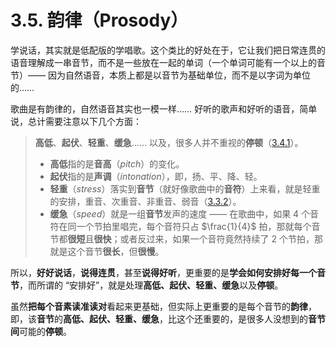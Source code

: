 # 3.5. 韵律（Prosody）

学说话，其实就是低配版的学唱歌。这个类比的好处在于，它让我们把日常连贯的语音理解成一串音节，而不是一些放在一起的单词（一个单词可能有一个以上的音节）—— 因为自然语音，本质上都是以音节为基础单位，而不是以字词为单位的……

歌曲是有韵律的，自然语音其实也一模一样…… 好听的歌声和好听的语音，简单说，总计需要注意以下几个方面：

> **高低**、**起伏**、**轻重**、**缓急**…… 以及，很多人并不重视的**停顿**（[3.4.1](3.4.1-stop)）。
>
> * **高低**指的是**音高**（*pitch*）的变化。
> * **起伏**指的是**声调**（*intonation*），即，扬、平、降、轻。
> * **轻重**（*stress*）落实到**音节**（就好像歌曲中的**音符**）上来看，就是轻重的安排，重音、次重音、非重音、弱音（[3.3.2](3.3.2-stress)）。
> * **缓急**（*speed*）就是一组**音节**发声的速度 —— 在歌曲中，如果 4 个音符在同一个节拍里唱完，每个音符只占 $\frac{1}{4}$ 拍，那就每个音节都**很短**且**很快**；或者反过来，如果一个音符竟然持续了 2 个节拍，那就是这个音节**很长**，但**很慢**。

所以，**好好说话**，**说得连贯**，甚至**说得好听**，更重要的是**学会如何安排好每一个音节**，而所谓的 “安排好”，就是处理**高低、起伏、轻重、缓急**以及**停顿**。

虽然**把每个音素读准读对**看起来更基础，但实际上更重要的是每个音节的**韵律**，即，该**音节**的**高低、起伏、轻重、缓急**，比这个还重要的，是很多人没想到的**音节间**可能的**停顿**。
